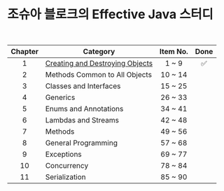 # 조슈아 블로크의 Effective Java 스터디

<br/>

| Chapter 	| Category                                                                                           	| Item No. 	| Done                     	|
|:-------:	|----------------------------------------------------------------------------------------------------	|:--------:	|:------------------------:	|
|    1    	| [Creating and Destroying Objects](ch01) 	                                                          |   1 ~ 9  	|    :white_check_mark:    	|
|    2    	| Methods Common to All Objects                                                                      	|  10 ~ 14 	|                          	|
|    3    	| Classes and Interfaces                                                                             	|  15 ~ 25 	|                          	|
|    4    	| Generics                                                                                           	|  26 ~ 33 	|                          	|
|    5    	| Enums and Annotations                                                                              	|  34 ~ 41 	|                          	|
|    6    	| Lambdas and Streams                                                                                	|  42 ~ 48 	|                          	|
|    7    	| Methods                                                                                            	|  49 ~ 56 	|                          	|
|    8    	| General Programming                                                                                	|  57 ~ 68 	|                          	|
|    9    	| Exceptions                                                                                         	|  69 ~ 77 	|                          	|
|    10   	| Concurrency                                                                                        	|  78 ~ 84 	|                          	|
|    11   	| Serialization                                                                                      	|  85 ~ 90 	|                          	|
